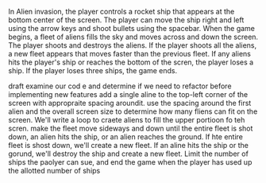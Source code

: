 
In Alien invasion, the player controls a rocket ship that appears at the bottom center of the screen. 
The player can move the ship right and left using the arrow keys and shoot bullets using the spacebar.
    When the game begins, a fleet of aliens fills the sky and moves across and down the screen. 
    The player shoots and destroys the aliens. 
        If the player shoots all the aliens, a new fleet appears that moves faster than the previous fleet. 
    If any aliens hits the player's ship or reaches the bottom of the scren, the player loses a ship.
    If the player loses three ships, the game ends.

draft 
examine our cod e and determine if we need to refactor before implementing new features
add a single aline to the top-left corner of the screen with appropraite spacing aroundit.
use the spacing around the first alien and the overall screen size to determine how many fliens can fit on the screen. We'll write a loop to craete aliens to fill the upper portioon fo teh scren.
make the fleet move sideways and down until the entire fleet is shot down, an alien hits the ship, or an alien reaches the ground. If hte entire fleet is shost down, we'll create a new fleet. If an aline hits the ship or the gorund, we'll destroy the ship and create a new fleet.
Limit the number of ships the paolyer can sue, and end the game when the player has used up the allotted number of ships
